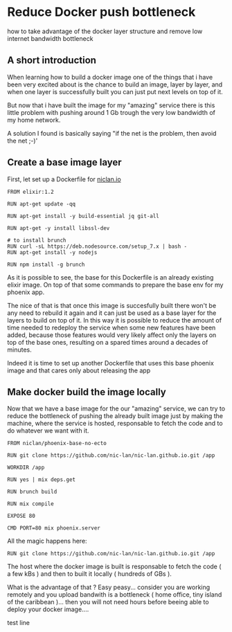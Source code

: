 # Reduce Docker push bottleneck

how to take advantage of the docker layer structure and remove low internet bandwidth bottleneck

## A short introduction

When learning how to build a docker image one of the things that i have been very excited about is the chance to build an image, layer by layer, and when one layer is successfully built you can just put next levels on top of it. 

But now that i have built the image for my "amazing" service there is this little problem with pushing around 1 Gb trough the very low bandwidth of my home network.

A solution I found is basically saying "if the net is the problem, then avoid the net ;-)'

## Create a base image layer 

First, let set up a Dockerfile for [niclan.io](http://www.niclan.io/) 

```
FROM elixir:1.2

RUN apt-get update -qq

RUN apt-get install -y build-essential jq git-all

RUN apt-get -y install libssl-dev

# to install brunch
RUN curl -sL https://deb.nodesource.com/setup_7.x | bash -
RUN apt-get install -y nodejs

RUN npm install -g brunch
```

As it is possible to see, the base for this Dockerfile is an already existing elixir image. On top of that some commands to prepare the base env for my phoenix app.

The nice of that is that once this image is succesfully built there won't be any need to rebuild it again and it can just be used as a base layer for the layers to build on top of it. In this way it is possible to reduce the amount of time needed to redeploy the service when some new features have been added, because those features would very likely affect only the layers on top of the base ones, resulting on a spared times around a decades of minutes.

Indeed it is time to set up another Dockerfile that uses this base phoenix image and that cares only about releasing the app 

## Make docker build the image locally 

Now that we have a base image for the our "amazing" service, we can try to reduce the bottleneck of pushing the already built image just by making the machine, where the service is hosted, responsable to fetch the code and to do whatever we want with it.

```
FROM niclan/phoenix-base-no-ecto

RUN git clone https://github.com/nic-lan/nic-lan.github.io.git /app

WORKDIR /app

RUN yes | mix deps.get

RUN brunch build

RUN mix compile

EXPOSE 80

CMD PORT=80 mix phoenix.server
```


All the magic happens here:
```
RUN git clone https://github.com/nic-lan/nic-lan.github.io.git /app
```

The host where the docker image is built is responsable to fetch the code ( a few kBs ) and then to built it locally ( hundreds of GBs ). 

What is the advantage of that ? Easy peasy... consider you are working remotely and you upload bandwith is a bottleneck ( home office, tiny island of the caribbean )... then you will not need hours before beeing able to deploy your docker image.... 


test line

